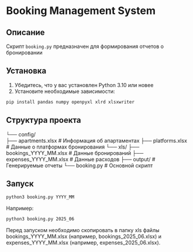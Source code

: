 # Booking Management System

## Описание
Скрипт `booking.py` предназначен для формирования отчетов о бронировании

## Установка
1. Убедитесь, что у вас установлен Python 3.10 или новее
2. Установите необходимые зависимости:
```bash
pip install pandas numpy openpyxl xlrd xlsxwriter
```

## Структура проекта

└── config/                 
    ├── apartments.xlsx        # Информация об апартаментах
    ├── platforms.xlsx         # Данные о платформах бронирования
└── xls/
    ├── bookings_YYYY_MM.xlsx  # Данные бронирований
    ├── expenses_YYYY_MM.xlsx  # Данные расходов
├── output/                    # Генерируемые отчеты
└── booking.py                 # Основной скрипт

## Запуск
```bash
python3 booking.py YYYY_MM
```

Например:
```bash
python3 booking.py 2025_06
```

Перед запуском необходимо скопировать в папку xls файлы bookings_YYYY_MM.xlsx (например, bookings_2025_06.xlsx) и expenses_YYYY_MM.xlsx (например, expenses_2025_06.xlsx).

